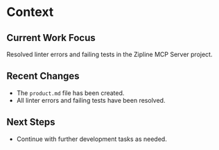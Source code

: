 # Context

## Current Work Focus

Resolved linter errors and failing tests in the Zipline MCP Server project.

## Recent Changes

- The `product.md` file has been created.
- All linter errors and failing tests have been resolved.

## Next Steps

- Continue with further development tasks as needed.
